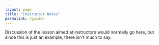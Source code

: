 ```yaml
---
layout: page
title: "Instructor Notes"
permalink: /guide/
---
```

Discussion of the lesson aimed at instructors would normally go here,
but since this is just an example,
there isn't much to say.
